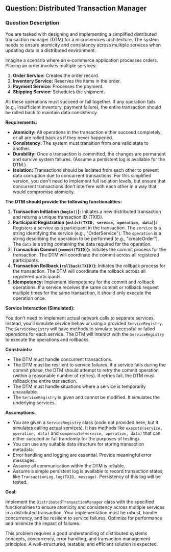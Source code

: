 ## Question: Distributed Transaction Manager

### Question Description

You are tasked with designing and implementing a simplified distributed transaction manager (DTM) for a microservices architecture. The system needs to ensure atomicity and consistency across multiple services when updating data in a distributed environment.

Imagine a scenario where an e-commerce application processes orders.  Placing an order involves multiple services:

1.  **Order Service:** Creates the order record.
2.  **Inventory Service:** Reserves the items in the order.
3.  **Payment Service:** Processes the payment.
4.  **Shipping Service:** Schedules the shipment.

All these operations must succeed or fail together. If any operation fails (e.g., insufficient inventory, payment failure), the entire transaction should be rolled back to maintain data consistency.

**Requirements:**

*   **Atomicity:** All operations in the transaction either succeed completely, or all are rolled back as if they never happened.
*   **Consistency:** The system must transition from one valid state to another.
*   **Durability:** Once a transaction is committed, the changes are permanent and survive system failures. (Assume a persistent log is available for the DTM.)
*   **Isolation:**  Transactions should be isolated from each other to prevent data corruption due to concurrent transactions. For this simplified version, you don't need to implement full isolation levels, but ensure that concurrent transactions don't interfere with each other in a way that would compromise atomicity.

**The DTM should provide the following functionalities:**

1.  **Transaction Initiation (`begin()`):**  Initiates a new distributed transaction and returns a unique transaction ID (TXID).
2.  **Participant Registration (`enlist(TXID, service, operation, data)`):**  Registers a service as a participant in the transaction.  The `service` is a string identifying the service (e.g., "OrderService"). The `operation` is a string describing the operation to be performed (e.g., "createOrder"). The `data` is a string containing the data required for the operation.
3.  **Transaction Commit (`commit(TXID)`):**  Initiates the commit process for the transaction. The DTM will coordinate the commit across all registered participants.
4.  **Transaction Rollback (`rollback(TXID)`):**  Initiates the rollback process for the transaction. The DTM will coordinate the rollback across all registered participants.
5.  **Idempotency:** Implement idempotency for the commit and rollback operations. If a service receives the same commit or rollback request multiple times for the same transaction, it should only execute the operation once.

**Service Interaction (Simulated):**

You don't need to implement actual network calls to separate services. Instead, you'll simulate service behavior using a provided `ServiceRegistry`. The `ServiceRegistry` will have methods to simulate successful or failed operations for each service.  The DTM will interact with the `ServiceRegistry` to execute the operations and rollbacks.

**Constraints:**

*   The DTM must handle concurrent transactions.
*   The DTM must be resilient to service failures. If a service fails during the commit phase, the DTM should attempt to retry the commit operation (within a reasonable number of retries). If retries fail, the DTM must rollback the entire transaction.
*   The DTM must handle situations where a service is temporarily unavailable.
*   The `ServiceRegistry` is given and cannot be modified. It simulates the underlying services.

**Assumptions:**

*   You are given a `ServiceRegistry` class (code not provided here, but it simulates calling actual services). It has methods like `execute(service, operation, data)` and `compensate(service, operation, data)` that can either succeed or fail (randomly for the purposes of testing).
*   You can use any suitable data structure for storing transaction metadata.
*   Error handling and logging are essential. Provide meaningful error messages.
*   Assume all communication within the DTM is reliable.
*   Assume a simple persistent log is available to record transaction states, like `TransactionLog.log(TXID, message)`. Persistency of this log will be tested.

**Goal:**

Implement the `DistributedTransactionManager` class with the specified functionalities to ensure atomicity and consistency across multiple services in a distributed transaction. Your implementation must be robust, handle concurrency, and be resilient to service failures. Optimize for performance and minimize the impact of failures.

This problem requires a good understanding of distributed systems concepts, concurrency, error handling, and transaction management principles.  A well-structured, testable, and efficient solution is expected.
